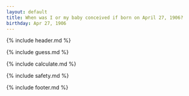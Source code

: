 ```yaml
---
layout: default
title: When was I or my baby conceived if born on April 27, 1906?
birthday: Apr 27, 1906
---
```


{% include header.md %}

{% include guess.md %}

{% include calculate.md %}

{% include safety.md %}

{% include footer.md %}



